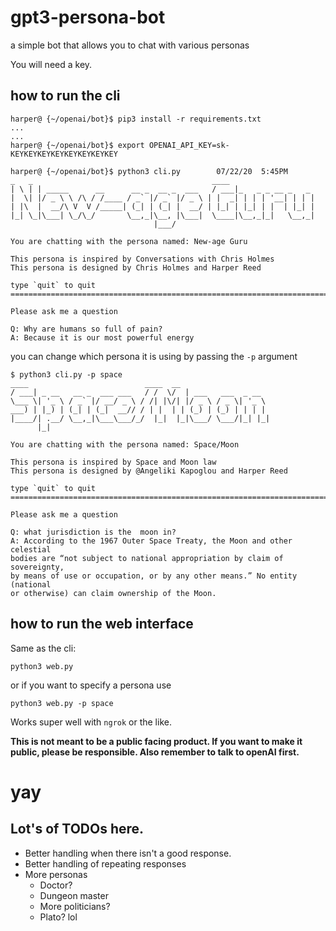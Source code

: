 # gpt3-persona-bot
a simple bot that allows you to chat with various personas

You will need a key. 

## how to run the cli

    harper@ {~/openai/bot}$ pip3 install -r requirements.txt
    ...
    ...
    harper@ {~/openai/bot}$ export OPENAI_API_KEY=sk-KEYKEYKEYKEYKEYKEYKEYKEY

    harper@ {~/openai/bot}$ python3 cli.py        07/22/20  5:45PM
    _   _                                        ____
    | \ | | _____      __      __ _  __ _  ___   / ___|_   _ _ __ _   _
    |  \| |/ _ \ \ /\ / /____ / _` |/ _` |/ _ \ | |  _| | | | '__| | | |
    | |\  |  __/\ V  V /_____| (_| | (_| |  __/ | |_| | |_| | |  | |_| |
    |_| \_|\___| \_/\_/       \__,_|\__, |\___|  \____|\__,_|_|   \__,_|
                                    |___/

    You are chatting with the persona named: New-age Guru

    This persona is inspired by Conversations with Chris Holmes
    This persona is designed by Chris Holmes and Harper Reed

    type `quit` to quit
    ========================================================================

    Please ask me a question

    Q: Why are humans so full of pain?
    A: Because it is our most powerful energy

you can change which persona it is using by passing the `-p` argument

    $ python3 cli.py -p space
    ____                          ____  __
    / ___| _ __   __ _  ___ ___   / /  \/  | ___   ___  _ __
    \___ \| '_ \ / _` |/ __/ _ \ / /| |\/| |/ _ \ / _ \| '_ \
    ___) | |_) | (_| | (_|  __// / | |  | | (_) | (_) | | | |
    |____/| .__/ \__,_|\___\___/_/  |_|  |_|\___/ \___/|_| |_|
          |_|

    You are chatting with the persona named: Space/Moon

    This persona is inspired by Space and Moon law
    This persona is designed by @Angeliki Kapoglou and Harper Reed

    type `quit` to quit
    ========================================================================

    Please ask me a question

    Q: what jurisdiction is the  moon in?
    A: According to the 1967 Outer Space Treaty, the Moon and other celestial 
    bodies are “not subject to national appropriation by claim of sovereignty, 
    by means of use or occupation, or by any other means.” No entity (national 
    or otherwise) can claim ownership of the Moon.

## how to run the web interface

Same as the cli: 

`python3 web.py`

or if you want to specify a persona use

`python3 web.py -p space`

Works super well with `ngrok` or the like.  

**This is not meant to be a public facing product. If you want to make it public, please be responsible. Also remember to talk to openAI first.**

# yay

## Lot's of TODOs here.

* Better handling when there isn't a good response.
* Better handling of repeating responses
* More personas
  * Doctor?
  * Dungeon master
  * More politicians?
  * Plato? lol
  
